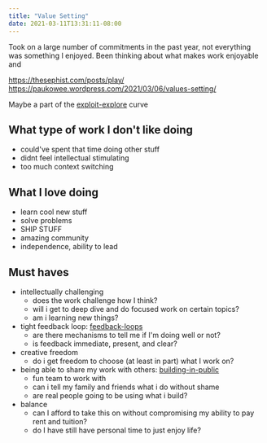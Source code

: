 ```yaml
---
title: "Value Setting"
date: 2021-03-11T13:31:11-08:00
---
```


Took on a large number of commitments in the past year, not everything was something I enjoyed. Been thinking about what makes work enjoyable and 

https://thesephist.com/posts/play/
https://paukowee.wordpress.com/2021/03/06/values-setting/

Maybe a part of the [exploit-explore](thoughts/exploit-explore.md) curve

## What type of work I don't like doing
  * could've spent that time doing other stuff
  * didnt feel intellectual stimulating
  * too much context switching

## What I love doing
  * learn cool new stuff
  * solve problems
  * SHIP STUFF
  * amazing community
  * independence, ability to lead

## Must haves
* intellectually challenging
  * does the work challenge how I think?
  * will i get to deep dive and do focused work on certain topics?
  * am i learning new things?
* tight feedback loop: [feedback-loops](thoughts/feedback-loops.md)
  * are there mechanisms to tell me if I'm doing well or not?
  * is feedback immediate, present, and clear?
* creative freedom
  * do i get freedom to choose (at least in part) what I work on?
* being able to share my work with others: [building-in-public](thoughts/building-in-public.md)
  * fun team to work with
  * can i tell my family and friends what i do without shame
  * are real people going to be using what i build?
* balance
  * can I afford to take this on without compromising my ability to pay rent and tuition?
  * do I have still have personal time to just enjoy life?
  